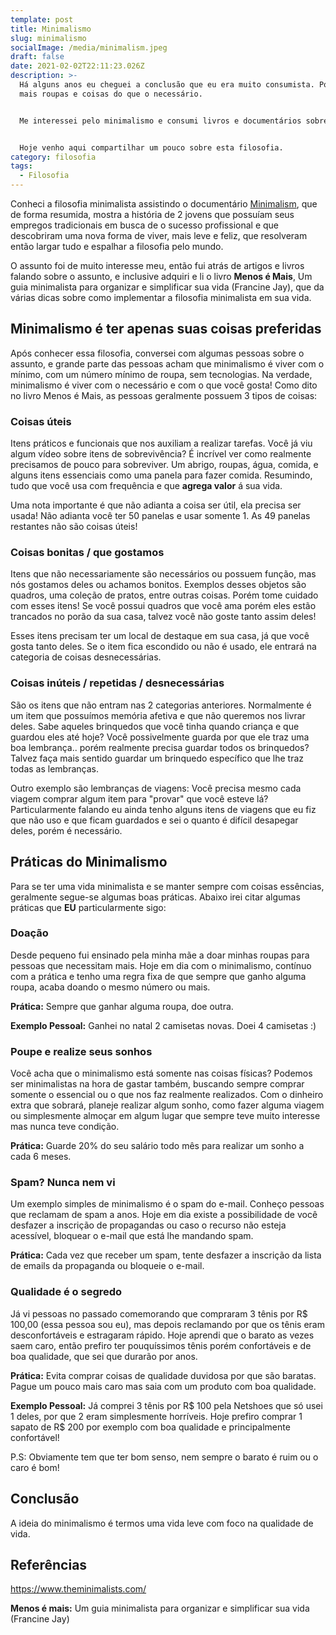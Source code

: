 ```yaml
---
template: post
title: Minimalismo
slug: minimalismo
socialImage: /media/minimalism.jpeg
draft: false
date: 2021-02-02T22:11:23.026Z
description: >-
  Há alguns anos eu cheguei a conclusão que eu era muito consumista. Possuía
  mais roupas e coisas do que o necessário.


  Me interessei pelo minimalismo e consumi livros e documentários sobre o assunto. 


  Hoje venho aqui compartilhar um pouco sobre esta filosofia.
category: filosofia
tags:
  - Filosofia
---
```

Conheci a filosofia minimalista assistindo o documentário [Minimalism](https://www.netflix.com/br/title/80114460), que de forma resumida, mostra a história de 2 jovens que possuíam seus empregos tradicionais em busca de o sucesso profissional e que descobriram uma nova forma de viver, mais leve e feliz, que resolveram então largar tudo e espalhar a filosofia pelo mundo.

O assunto foi de muito interesse meu, então fui atrás de artigos e livros falando sobre o assunto, e inclusive adquiri e li o livro **Menos é Mais**, Um guia minimalista para organizar e simplificar sua vida (Francine Jay), que da várias dicas sobre como implementar a filosofia minimalista em sua vida.

## **Minimalismo é ter apenas suas coisas preferidas**

Após conhecer essa filosofia, conversei com algumas pessoas sobre o assunto, e grande parte das pessoas acham que minimalismo é viver com o mínimo, com um número mínimo de roupa, sem tecnologias. Na verdade, minimalismo é viver com o necessário e com o que você gosta! Como dito no livro Menos é Mais, as pessoas geralmente possuem 3 tipos de coisas:

### **Coisas úteis**

Itens práticos e funcionais que nos auxiliam a realizar tarefas. Você já viu algum vídeo sobre itens de sobrevivência? É incrível ver como realmente precisamos de pouco para sobreviver. Um abrigo, roupas, água, comida, e alguns itens essenciais como uma panela para fazer comida. Resumindo, tudo que você usa com frequência e que **agrega valor** á sua vida.

Uma nota importante é que não adianta a coisa ser útil, ela precisa ser usada! Não adianta você ter 50 panelas e usar somente 1. As 49 panelas restantes não são coisas úteis!

### **Coisas bonitas / que gostamos**

Itens que não necessariamente são necessários ou possuem função, mas nós gostamos deles ou achamos bonitos. Exemplos desses objetos são quadros, uma coleção de pratos, entre outras coisas. Porém tome cuidado com esses itens! Se você possui quadros que você ama porém eles estão trancados no porão da sua casa, talvez você não goste tanto assim deles!

Esses itens precisam ter um local de destaque em sua casa, já que você gosta tanto deles. Se o item fica escondido ou não é usado, ele entrará na categoria de coisas desnecessárias.

### **Coisas inúteis / repetidas / desnecessárias**

São os itens que não entram nas 2 categorias anteriores. Normalmente é um item que possuímos memória afetiva e que não queremos nos livrar deles. Sabe aqueles brinquedos que você tinha quando criança e que guardou eles até hoje? Você possivelmente guarda por que ele traz uma boa lembrança.. porém realmente precisa guardar todos os brinquedos? Talvez faça mais sentido guardar um brinquedo específico que lhe traz todas as lembranças.

Outro exemplo são lembranças de viagens: Você precisa mesmo cada viagem comprar algum item para "provar" que você esteve lá? Particularmente falando eu ainda tenho alguns itens de viagens que eu fiz que não uso e que ficam guardados e sei o quanto é difícil desapegar deles, porém é necessário.

## Práticas do Minimalismo

Para se ter uma vida minimalista e se manter sempre com coisas essências, geralmente segue-se algumas boas práticas. Abaixo irei citar algumas práticas que **EU** particularmente sigo:

### Doação

Desde pequeno fui ensinado pela minha mãe a doar minhas roupas para pessoas que necessitam mais. Hoje em dia com o minimalismo, contínuo com a prática e tenho uma regra fixa de que sempre que ganho alguma roupa, acaba doando o mesmo número ou mais.

**Prática:** Sempre que ganhar alguma roupa, doe outra.

**Exemplo Pessoal:** Ganhei no natal 2 camisetas novas. Doei 4 camisetas :)

### **Poupe e realize seus sonhos**

Você acha que o minimalismo está somente nas coisas físicas? Podemos ser minimalistas na hora de gastar também, buscando sempre comprar somente o essencial ou o que nos faz realmente realizados. Com o dinheiro extra que sobrará, planeje realizar algum sonho, como fazer alguma viagem ou simplesmente almoçar em algum lugar que sempre teve muito interesse mas nunca teve condição.

**Prática:** Guarde 20% do seu salário todo mês para realizar um sonho a cada 6 meses.

### Spam? Nunca nem vi

Um exemplo simples de minimalismo é o spam do e-mail. Conheço pessoas que reclamam de spam a anos. Hoje em dia existe a possibilidade de você desfazer a inscrição de propagandas ou caso o recurso não esteja acessível, bloquear o e-mail que está lhe mandando spam.

**Prática:** Cada vez que receber um spam, tente desfazer a inscrição da lista de emails da propaganda ou bloqueie o e-mail.

### Qualidade é o segredo

Já vi pessoas no passado comemorando que compraram 3 tênis por R$ 100,00 (essa pessoa sou eu), mas depois reclamando por que os tênis eram desconfortáveis e estragaram rápido. Hoje aprendi que o barato as vezes saem caro, então prefiro ter pouquíssimos tênis porém confortáveis e de boa qualidade, que sei que durarão por anos.

**Prática:** Evita comprar coisas de qualidade duvidosa por que são baratas. Pague um pouco mais caro mas saia com um produto com boa qualidade.

**Exemplo Pessoal:** Já comprei 3 tênis por R$ 100 pela Netshoes que só usei 1 deles, por que 2 eram simplesmente horríveis. Hoje prefiro comprar 1 sapato de R$ 200 por exemplo com boa qualidade e principalmente confortável!

P.S: Obviamente tem que ter bom senso, nem sempre o barato é ruim ou o caro é bom!

## Conclusão

A ideia do minimalismo é termos uma vida leve com foco na qualidade de vida.

## Referências

<https://www.theminimalists.com/>

**Menos é mais:** Um guia minimalista para organizar e simplificar sua vida (Francine Jay)